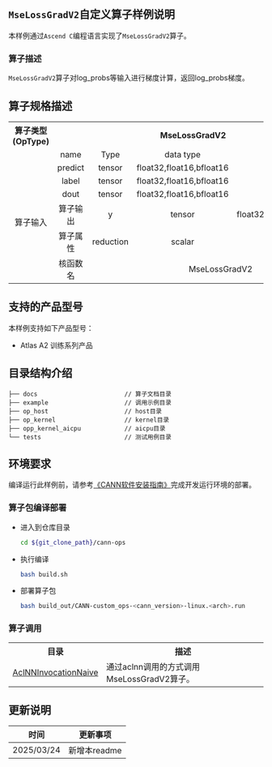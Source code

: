 ## `MseLossGradV2`自定义算子样例说明 
本样例通过`Ascend C`编程语言实现了`MseLossGradV2`算子。

### 算子描述
`MseLossGradV2`算子对log_probs等输入进行梯度计算，返回log_probs梯度。

## 算子规格描述

<table>
<tr><th align="center">算子类型(OpType)</th><th colspan="4" align="center">MseLossGradV2</th></tr> 
<tr><td align="center"> </td><td align="center">name</td><td align="center">Type</td><td align="center">data type</td><td align="center">format</td></tr>  
<tr><td rowspan="8" align="center">算子输入</td>

<tr><td align="center">predict</td><td align="center">tensor</td><td align="center">float32,float16,bfloat16</td><td align="center">ND</td></tr>  

<tr><td align="center">label</td><td align="center">tensor</td><td align="center">float32,float16,bfloat16</td><td align="center">ND</td></tr> 

<tr><td align="center">dout</td><td align="center">tensor</td><td align="center">float32,float16,bfloat16</td><td align="center">ND</td></tr> 

<tr><td rowspan="1" align="center">算子输出</td>

<td align="center">y</td><td align="center">tensor</td><td align="center">float32,float16,bfloat16</td><td align="center">ND</td></tr>

<tr><td rowspan="1" align="center">算子属性</td>
<td align="center">reduction</td><td align="center">scalar</td><td align="center">string</td><td align="center">-</td></tr>

<tr><td rowspan="1" align="center">核函数名</td><td colspan="4" align="center">MseLossGradV2</td></tr>
</table>

## 支持的产品型号
本样例支持如下产品型号：
- Atlas A2 训练系列产品

## 目录结构介绍
```
├── docs                        // 算子文档目录
├── example                     // 调用示例目录
├── op_host                     // host目录
├── op_kernel                   // kernel目录
├── opp_kernel_aicpu            // aicpu目录
└── tests                       // 测试用例目录
```

## 环境要求
编译运行此样例前，请参考[《CANN软件安装指南》](https://hiascend.com/document/redirect/CannCommunityInstSoftware)完成开发运行环境的部署。

### 算子包编译部署
  - 进入到仓库目录

    ```bash
    cd ${git_clone_path}/cann-ops
    ```

  - 执行编译

    ```bash
    bash build.sh
    ```

  - 部署算子包

    ```bash
    bash build_out/CANN-custom_ops-<cann_version>-linux.<arch>.run
    ```

### 算子调用
<table>
    <th>目录</th><th>描述</th>
    <tr>
        <td><a href="./examples/AclNNInvocationNaive"> AclNNInvocationNaive</td><td>通过aclnn调用的方式调用MseLossGradV2算子。</td>
    </tr>
</table>

## 更新说明
| 时间 | 更新事项 |
|----|------|
| 2025/03/24 | 新增本readme |